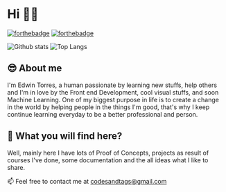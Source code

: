# Hi 👏🏼

[![forthebadge](https://img.shields.io/badge/instagram-follow%20me-%23E4405F.svg?&style=flat&logo=instagram)](https://www.instagram.com/ed_traveler/)
[![forthebadge](https://img.shields.io/badge/linkedin-follow%20me-%230077B5.svg?&style=flat&logo=linkedin)](https://www.linkedin.com/in/edwintorresdeveloper/)


![Github stats](https://github-readme-stats.vercel.app/api?username=codesandtags&show_icons=true&theme=radical&hide=stars&include_all_commits=true)
![Top Langs](https://github-readme-stats.vercel.app/api/top-langs/?username=codesandtags&layout=compact)


## 😎 About me

I'm Edwin Torres, a human passionate by learning new stuffs, help others and I'm in love by the Front end Development, cool visual stuffs, and soon Machine Learning. One of my biggest purpose in life is to create a change in the world by helping people in the things I'm good, that's why I keep continue learning everyday to be a better professional and person.


## 🤔 What you will find here?

Well, mainly here I have lots of Proof of Concepts, projects as result of courses I've done, some documentation and the all ideas what I like to share.


📫 Feel free to contact me at codesandtags@gmail.com
